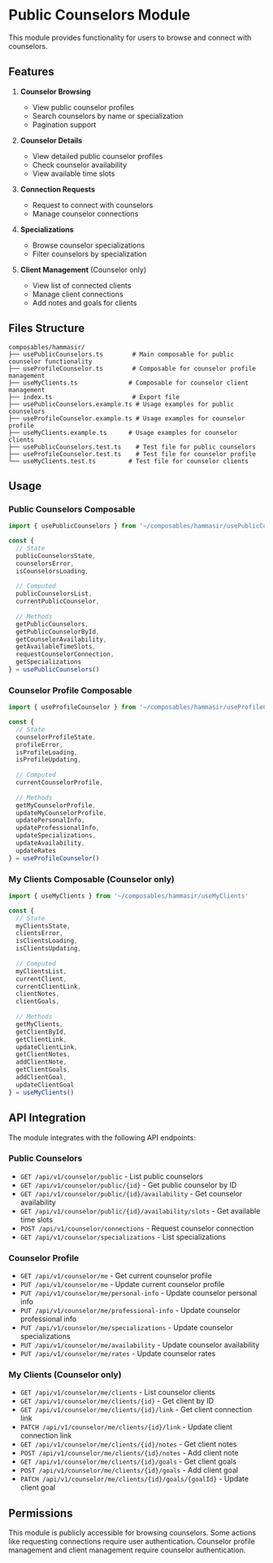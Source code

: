 # Public Counselors Module

This module provides functionality for users to browse and connect with counselors.

## Features

1. **Counselor Browsing**
   - View public counselor profiles
   - Search counselors by name or specialization
   - Pagination support

2. **Counselor Details**
   - View detailed public counselor profiles
   - Check counselor availability
   - View available time slots

3. **Connection Requests**
   - Request to connect with counselors
   - Manage counselor connections

4. **Specializations**
   - Browse counselor specializations
   - Filter counselors by specialization

5. **Client Management** (Counselor only)
   - View list of connected clients
   - Manage client connections
   - Add notes and goals for clients

## Files Structure

```
composables/hammasir/
├── usePublicCounselors.ts        # Main composable for public counselor functionality
├── useProfileCounselor.ts        # Composable for counselor profile management
├── useMyClients.ts              # Composable for counselor client management
├── index.ts                      # Export file
├── usePublicCounselors.example.ts # Usage examples for public counselors
├── useProfileCounselor.example.ts # Usage examples for counselor profile
├── useMyClients.example.ts      # Usage examples for counselor clients
├── usePublicCounselors.test.ts    # Test file for public counselors
├── useProfileCounselor.test.ts    # Test file for counselor profile
└── useMyClients.test.ts         # Test file for counselor clients
```

## Usage

### Public Counselors Composable

```typescript
import { usePublicCounselors } from '~/composables/hammasir/usePublicCounselors'

const {
  // State
  publicCounselorsState,
  counselorsError,
  isCounselorsLoading,
  
  // Computed
  publicCounselorsList,
  currentPublicCounselor,
  
  // Methods
  getPublicCounselors,
  getPublicCounselorById,
  getCounselorAvailability,
  getAvailableTimeSlots,
  requestCounselorConnection,
  getSpecializations
} = usePublicCounselors()
```

### Counselor Profile Composable

```typescript
import { useProfileCounselor } from '~/composables/hammasir/useProfileCounselor'

const {
  // State
  counselorProfileState,
  profileError,
  isProfileLoading,
  isProfileUpdating,
  
  // Computed
  currentCounselorProfile,
  
  // Methods
  getMyCounselorProfile,
  updateMyCounselorProfile,
  updatePersonalInfo,
  updateProfessionalInfo,
  updateSpecializations,
  updateAvailability,
  updateRates
} = useProfileCounselor()
```

### My Clients Composable (Counselor only)

```typescript
import { useMyClients } from '~/composables/hammasir/useMyClients'

const {
  // State
  myClientsState,
  clientsError,
  isClientsLoading,
  isClientsUpdating,
  
  // Computed
  myClientsList,
  currentClient,
  currentClientLink,
  clientNotes,
  clientGoals,
  
  // Methods
  getMyClients,
  getClientById,
  getClientLink,
  updateClientLink,
  getClientNotes,
  addClientNote,
  getClientGoals,
  addClientGoal,
  updateClientGoal
} = useMyClients()
```

## API Integration

The module integrates with the following API endpoints:

### Public Counselors
- `GET /api/v1/counselor/public` - List public counselors
- `GET /api/v1/counselor/public/{id}` - Get public counselor by ID
- `GET /api/v1/counselor/public/{id}/availability` - Get counselor availability
- `GET /api/v1/counselor/public/{id}/availability/slots` - Get available time slots
- `POST /api/v1/counselor/connections` - Request counselor connection
- `GET /api/v1/counselor/specializations` - List specializations

### Counselor Profile
- `GET /api/v1/counselor/me` - Get current counselor profile
- `PUT /api/v1/counselor/me` - Update current counselor profile
- `PUT /api/v1/counselor/me/personal-info` - Update counselor personal info
- `PUT /api/v1/counselor/me/professional-info` - Update counselor professional info
- `PUT /api/v1/counselor/me/specializations` - Update counselor specializations
- `PUT /api/v1/counselor/me/availability` - Update counselor availability
- `PUT /api/v1/counselor/me/rates` - Update counselor rates

### My Clients (Counselor only)
- `GET /api/v1/counselor/me/clients` - List counselor clients
- `GET /api/v1/counselor/me/clients/{id}` - Get client by ID
- `GET /api/v1/counselor/me/clients/{id}/link` - Get client connection link
- `PATCH /api/v1/counselor/me/clients/{id}/link` - Update client connection link
- `GET /api/v1/counselor/me/clients/{id}/notes` - Get client notes
- `POST /api/v1/counselor/me/clients/{id}/notes` - Add client note
- `GET /api/v1/counselor/me/clients/{id}/goals` - Get client goals
- `POST /api/v1/counselor/me/clients/{id}/goals` - Add client goal
- `PATCH /api/v1/counselor/me/clients/{id}/goals/{goalId}` - Update client goal

## Permissions

This module is publicly accessible for browsing counselors. Some actions like requesting connections require user authentication. Counselor profile management and client management require counselor authentication.
